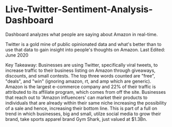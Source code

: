 # Live-Twitter-Sentiment-Analysis-Dashboard
Dashboard analyzes what people are saying about Amazon in real-time.

Twitter is a gold mine of public opinionated data and what's better than to use that data to gain insight into people's thoughts on Amazon. 
Last Edited: June 2020

Key Takeaway: Businesses are using Twitter, specifically viral tweets, to increase traffic to their business listing on Amazon through giveaways, discounts, and small contests. The top three words counted are "free", "deals", and "win" (ignoring amazon, rt, and amp which are generic). Amazon is the largest e-commerce company and 22% of their traffic is attributed to its affiliate program, which comes from off the site. Businesses that reach out to 'Amazon influencers' can market their products to individuals that are already within their same niche increasing the possibility of a sale and hence, increasing their bottom line. This is part of a full on trend in which businesses, big and small, utilze social media to grow their brand, take sports apparel brand Gym Shark, just valued at $1.3Bn.
